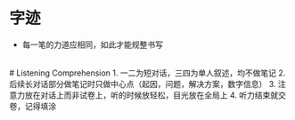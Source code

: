 # 字迹
* 每一笔的力道应相同，如此才能规整书写
<br>
#  Listening Comprehension
1.	一二为短对话，三四为单人叙述，均不做笔记
2.	后续长对话部分做笔记时只做中心点（起因，问题，解决方案，数字信息）
3.	注意力放在对话上而非试卷上，听的时候放轻松，目光放在全局上
4.  听力结束就交卷，记得填涂